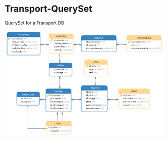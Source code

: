 # Transport-QuerySet
QuerySet for a Transport DB

![Transports Models](/assets/Model%20.png "Transport DB Models ")